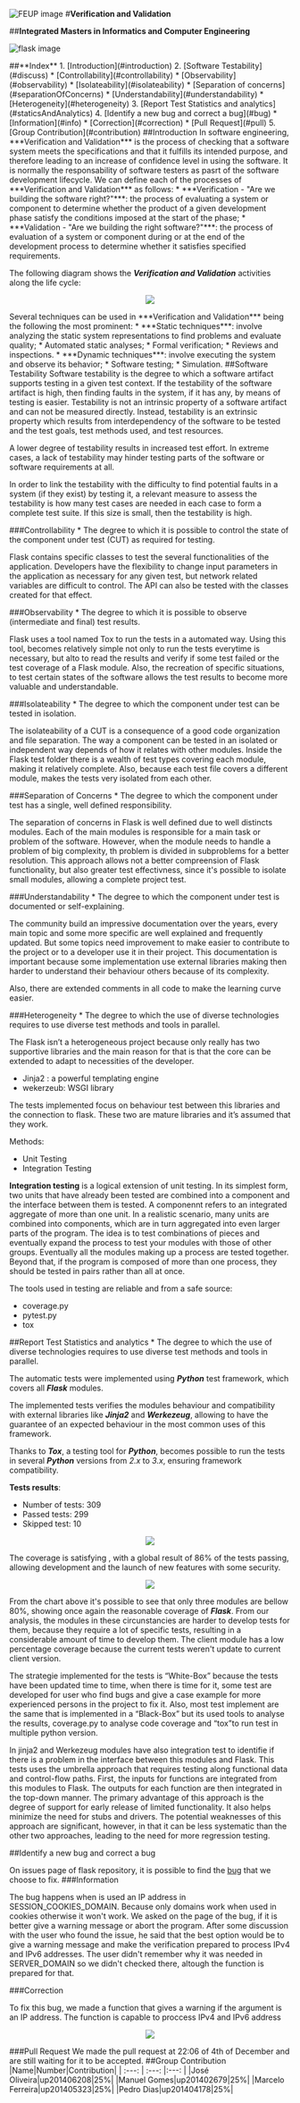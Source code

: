 ![FEUP image](https://sigarra.up.pt/feup/pt/WEB_GESSI_DOCS.download_file?p_name=F-370784536/logo_cores_oficiais.jpg)
#**Verification and Validation**

##**Integrated Masters in Informatics and Computer Engineering**

![flask image](http://flask.pocoo.org/static/logo/flask.png)

<a name="index"/>
##**Index**
1. [Introduction](#introduction)
2. [Software Testability](#discuss)
 * [Controllability](#controllability)
 * [Observability](#observability)
 * [Isolateability](#isolateability)
 * [Separation of concerns](#separationOfConcerns)
 * [Understandability](#understandability)
 * [Heterogeneity](#heterogeneity)
3. [Report Test Statistics and analytics](#staticsAndAnalytics)
4. [Identify a new bug and correct a bug](#bug)
 * [Information](#info)
 * [Correction](#correction)
 * [Pull Request](#pull)
5. [Group Contribution](#contribution)

<a name="introduction"/>
##Introduction
In software engineering, ***Verification and Validation*** is the process of checking that a software system meets the specifications and that it fulfills its intended purpose, and therefore leading to an increase of confidence level in using the software. It is normally the responsability of software testers as pasrt of the software development lifecycle.
We can define each of the processes of ***Verification and Validation*** as follows:
* ***Verification - "Are we building the software right?"***: the process of evaluating a system or component to determine whether the product of a given development phase satisfy the conditions imposed at the start of the phase;
* ***Validation - "Are we building the right software?"***: the process of evaluation of a system or component during or at the end of the development process to determine whether it satisfies specified requirements.

The following diagram shows the ***Verification and Validation*** activities along the life cycle:
<p align="center">
   <img src="https://github.com/rodavoce/flask/blob/development/esof/res/vv.png">
</p>
Several techniques can be used in ***Verification and Validation*** being the following the most prominent:
* ***Static techniques***: involve analyzing the static system representations to find problems and evaluate quality;
   * Automated static analyses;
   * Formal verification;
   * Reviews and inspections.
* ***Dynamic techniques***: involve executing the system and observe its behavior;
   * Software testing;
   * Simulation.
   
<a name="discuss"/>
##Software Testability
Software testability is the degree to which a software artifact supports testing in a given test context. If the testability of the software artifact is high, then finding faults in the system, if it has any, by means of testing is easier.
Testability is not an intrinsic property of a software artifact and can not be measured directly. Instead, testability is an extrinsic property which results from interdependency of the software to be tested and the test goals, test methods used, and test resources.

A lower degree of testability results in increased test effort. In extreme cases, a lack of testability may hinder testing parts of the software or software requirements at all.

In order to link the testability with the difficulty to find potential faults in a system (if they exist) by testing it, a relevant measure to assess the testability is how many test cases are needed in each case to form a complete test suite. If this size is small, then the testability is high.

<a name="controllability"/>
###Controllability
* The degree to which it is possible to control the state of the component under test (CUT) as required for testing.

Flask contains specific classes to test the several functionalities of the application. Developers have the flexibility to change input parameters in the application as necessary for any given test, but network related variables are difficult to control. The API can also be tested with the classes created for that effect.

<a name="observability"/>
###Observability
* The degree to which it is possible to observe (intermediate and final) test results.

Flask uses a tool named Tox to run the tests in a automated way. Using this tool, becomes relatively simple not only to run the tests everytime is necessary, but alto to read the results and verify if some test failed or the test coverage of a Flask module. Also, the recreation of specific situations, to test certain states of the software allows the test results to become more valuable and understandable.

<a name="isolateability"/>
###Isolateability
* The degree to which the component under test can be tested in isolation.

The isolateability of a CUT is a consequence of a good code organization and file separation. The way a component can be tested in an isolated or independent way depends of how it relates with other modules. Inside the Flask test folder there is a wealth of test types covering each module, making it relatively complete. Also, because each test file covers a different module, makes the tests very isolated from each other.

<a name="separationOfConcerns"/>
###Separation of Concerns
* The degree to which the component under test has a single, well defined responsibility.

The separation of concerns in Flask is well defined due to well distincts modules. Each of the main modules is responsible for a main task or problem of the software. However, when the module needs to handle a problem of big complexity, th problem is divided in subproblems for a better resolution. This approach allows not a better compreension of Flask functionality, but also  greater test effectivness, since it's possible to isolate small modules, allowing a complete project test. 

<a name="understandability"/>
###Understandability
* The degree to which the component under test is documented or self-explaining.


The community build an impressive documentation over the years, every main topic and some more specific are well explained and frequently updated. But some topics need improvement to make easier to contribute to the project or to a developer use it in their project. This documentation is important because some implementation use external libraries making then harder to understand their behaviour others because of its complexity.

Also, there are  extended  comments  in all code to make the learning curve easier.

<a name="heterogeneity"/>
###Heterogeneity
* The degree to which the use of diverse technologies requires to use diverse test methods and tools in parallel.



The Flask isn’t a heterogeneous project because only really has two supportive libraries and the main reason for that is that the core can be extended to adapt to necessities of the developer. 

* Jinja2 : a powerful templating engine 
* wekerzeub: WSGI library 


The tests implemented focus on behaviour test between this libraries and the connection to flask. These two are mature libraries and it’s assumed that they work. 

Methods: 

* Unit Testing 
* Integration Testing


**Integration testing** is a logical extension of unit testing. In its simplest form, two units that have already been tested are combined into a component and the interface between them is tested. A componennt refers to an integrated aggregate of more than one unit. In a realistic scenario, many units are combined into components, which are in turn aggregated into even larger parts of the program. The idea is to test combinations of pieces and eventually expand the process to test your modules with those of other groups. Eventually all the modules making up a process are tested together. Beyond that, if the program is composed of more than one process, they should be tested in pairs rather than all at once.

The tools used in testing are reliable and from a safe source: 

* coverage.py
* pytest.py
* tox


<a name="staticsAndAnalytics"/>
##Report Test Statistics and analytics
* The degree to which the use of diverse technologies requires to use diverse test methods and tools in parallel.

The automatic tests were implemented using ***Python*** test framework, which covers all ***Flask*** modules.


The implemented tests verifies the modules behaviour and compatibility with external libraries like ***Jinja2*** and ***Werkezeug***,  allowing to have the guarantee of an expected behaviour in the most common uses of this framework.

Thanks to ***Tox***, a testing tool for ***Python***, becomes possible to run the tests in several ***Python*** versions from *2.x* to *3.x*, ensuring framework compatibility.

**Tests results**:
* Number of tests: 309
* Passed tests: 299
* Skipped test: 10


<p align="center">
   <img src="https://github.com/rodavoce/flask/blob/development/esof/res/coverage.png">
</p>
The coverage is satisfying , with a global result of 86% of the tests passing, allowing development and the launch of new features  with some security.


<p align="center">
   <img src="https://github.com/rodavoce/flask/blob/development/esof/res/coverageChart.png">
</p>

From the chart above it's possible to see that only three modules are bellow 80%, showing once again the reasonable coverage of ***Flask***. From our analysis, the modules in these circunstancies are harder to develop tests for them, because they require a lot of specific tests, resulting in a considerable amount of time to develop them. The client module has a low percentage coverage because the current tests weren't update to current client version.

The strategie implemented for the tests is “White-Box” because the tests have been updated time to time, when there is time for it, some test are developed for user who find bugs and give a case example for more experienced persons in the project to fix it. Also, most test implement are the same that is implemented in a “Black-Box” but its used tools to analyse the results, coverage.py to analyse code coverage and “tox”to run test in multiple python version.

In jinja2 and Werkezeug modules have also integration test  to identifie if there is a problem in the interface between this modules and Flask. This tests uses the  umbrella approach that requires testing along functional data and control-flow paths. First, the inputs for functions are integrated from this modules to Flask. The outputs for each function are then integrated in the top-down manner. The primary advantage of this approach is the degree of support for early release of limited functionality. It also helps minimize the need for stubs and drivers. The potential weaknesses of this approach are significant, however, in that it can be less systematic than the other two approaches, leading to the need for more regression testing.

<a name="bug"/>
##Identify a new bug and correct a bug

On issues page of flask repository, it is possible to find the [bug](https://github.com/pallets/flask/issues/2007) that we choose to fix.
<a name="info"/>
###Information

The bug happens when is used an IP address in SESSION_COOKIES_DOMAIN. Because only domains work when used in cookies otherwise it won't work. We asked on the page of the bug, if it is better give a warning message or abort the program. After some discussion with the user who found the issue, he said that the best option would be to give a warning message and make the verification prepared to process IPv4 and IPv6 addresses. The user didn't remember why it was needed in SERVER_DOMAIN so we didn't checked there, altough the function is prepared for that.

<a name="correction"/>
###Correction

To fix this bug, we made a function that gives a warning if the argument is an IP address. The function is capable to proccess IPv4 and  IPv6 address

<p align="center">
   <img src="https://github.com/rodavoce/flask/blob/development/esof/res/codigo.PNG">
</p>


<a name="pull"/>
###Pull Request
We made the pull request at 22:06 of 4th of December and are still waiting for it to be accepted.


<a name="contribution"/>
##Group Contribution
|Name|Number|Contribution|
| :---: | :---: |:---: |
|José Oliveira|up201406208|25%|
|Manuel Gomes|up201402679|25%|
|Marcelo Ferreira|up201405323|25%|
|Pedro Dias|up201404178|25%|

